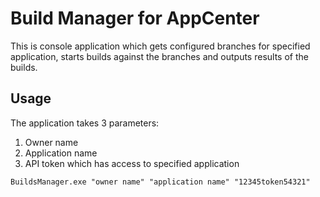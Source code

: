 # Build Manager for AppCenter

This is console application which gets configured branches for specified application, starts builds against the branches and outputs results of the builds.

## Usage

The application takes 3 parameters:

1. Owner name
2. Application name
3. API token which has access to specified application

```console
BuildsManager.exe "owner name" "application name" "12345token54321"
```
